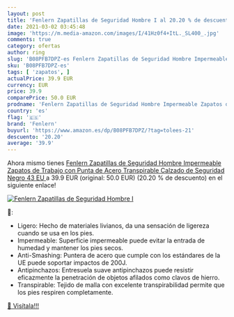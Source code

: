 ```yaml
---
layout: post
title: 'Fenlern Zapatillas de Seguridad Hombre I al 20.20 % de descuento'
date: 2021-03-02 03:45:48
image: 'https://m.media-amazon.com/images/I/41Hz0f4+ItL._SL400_.jpg'
comments: true
category: ofertas
author: ring
slug: 'B08PFB7DPZ-es Fenlern Zapatillas de Seguridad Hombre Impermeable Zapatos...'
sku: 'B08PFB7DPZ-es'
tags: [ 'zapatos', ]
actualPrice: 39.9 EUR
currency: EUR
price: 39.9
comparePrice: 50.0 EUR
prodname: 'Fenlern Zapatillas de Seguridad Hombre Impermeable Zapatos de Trabajo con Punta de Acero Transpirable Calzado de Seguridad  Negro 43 EU '
country: 'es'
flag: '🇪🇸'
brand: 'Fenlern'
buyurl: 'https://www.amazon.es/dp/B08PFB7DPZ/?tag=tolees-21'
descuento: '20.20'
average: '39.9'
---
```


Ahora mismo tienes [Fenlern Zapatillas de Seguridad Hombre Impermeable Zapatos de Trabajo con Punta de Acero Transpirable Calzado de Seguridad  Negro 43 EU ](https://www.amazon.es/dp/B08PFB7DPZ/?tag=tolees-21) a 39.9 EUR (original: 50.0 EUR) (20.20 %  de descuento) en el siguiente enlace!

[![Fenlern Zapatillas de Seguridad Hombre I](https://m.media-amazon.com/images/I/41Hz0f4+ItL._SL400_.jpg)](https://www.amazon.es/dp/B08PFB7DPZ/?tag=tolees-21)

🔎:

- Ligero: Hecho de materiales livianos, da una sensación de ligereza cuando se usa en los pies.
- Impermeable: Superficie impermeable puede evitar la entrada de humedad y mantener los pies secos.
- Anti-Smashing: Puntera de acero que cumple con los estándares de la UE puede soportar impactos de 200J.
- Antipinchazos: Entresuela suave antipinchazos puede resistir eficazmente la penetración de objetos afilados como clavos de hierro.
- Transpirable: Tejido de malla con excelente transpirabilidad permite que los pies respiren completamente.

[🛒 Visítala!!!](https://www.amazon.es/dp/B08PFB7DPZ/?tag=tolees-21)
